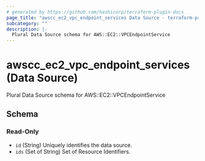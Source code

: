 ```yaml
---
# generated by https://github.com/hashicorp/terraform-plugin-docs
page_title: "awscc_ec2_vpc_endpoint_services Data Source - terraform-provider-awscc"
subcategory: ""
description: |-
  Plural Data Source schema for AWS::EC2::VPCEndpointService
---
```


# awscc_ec2_vpc_endpoint_services (Data Source)

Plural Data Source schema for AWS::EC2::VPCEndpointService



<!-- schema generated by tfplugindocs -->
## Schema

### Read-Only

- `id` (String) Uniquely identifies the data source.
- `ids` (Set of String) Set of Resource Identifiers.

